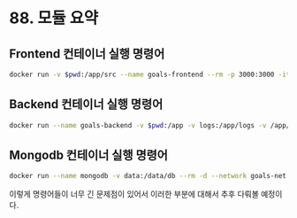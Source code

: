 # 88. 모듈 요약
## Frontend 컨테이너 실행 명령어
```bash
docker run -v $pwd:/app/src --name goals-frontend --rm -p 3000:3000 -it goals-react
```

## Backend 컨테이너 실행 명령어
```bash
docker run --name goals-backend -v $pwd:/app -v logs:/app/logs -v /app/node_modules -e MONGODB_USERNAME=max -d --rm -p 80:80 --network goals-net goals-node
```

## Mongodb 컨테이너 실행 명령어
```bash
docker run --name mongodb -v data:/data/db --rm -d --network goals-net -e MONGO_INITDB_ROOT_USERNAME=max -e MONGO_INITDB_ROOT_PASSWORD=secret mongo
```

이렇게 명령어들이 너무 긴 문제점이 있어서 이러한 부분에 대해서 추후 다뤄볼 예정이다.